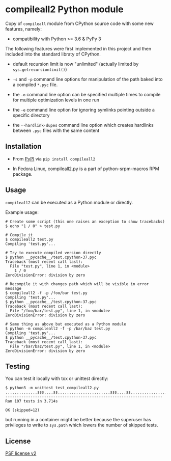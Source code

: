 # compileall2 Python module

Copy of `compileall` module from CPython source code with some new features, namely:

* compatibility with Python >= 3.6 & PyPy 3

The following features were first implemented in this project and then included
into the standard libraty of CPython.

* default recursion limit is now "unlimited" (actually limited by `sys.getrecursionlimit()`)

* `-s` and `-p` command line options for manipulation of the path baked into
  a compiled `*.pyc` file.

* the `-o` command line option can be specified multiple times to compile for 
  multiple optimization levels in one run

* the `-e` command line option for ignoring symlinks pointing outside a specific directory

* the `--hardlink-dupes` command line option which creates hardlinks between
  `.pyc` files with the same content

## Installation

* From [PyPI](https://pypi.org/project/compileall2/) via `pip install compileall2`

* In Fedora Linux, compileall2.py is a part of python-srpm-macros RPM package.

## Usage

`compileall2` can be executed as a Python module or directly.

Example usage:

```shell
# Create some script (this one raises an exception to show tracebacks)
$ echo "1 / 0" > test.py

# Compile it
$ compileall2 test.py
Compiling 'test.py'...

# Try to execute compiled version directly
$ python __pycache__/test.cpython-37.pyc 
Traceback (most recent call last):
  File "test.py", line 1, in <module>
    1 / 0
ZeroDivisionError: division by zero

# Recompile it with changes path which will be visible in error message
$ compileall2 -f -p /foo/bar test.py
Compiling 'test.py'...
$ python __pycache__/test.cpython-37.pyc
Traceback (most recent call last):
  File "/foo/bar/test.py", line 1, in <module>
ZeroDivisionError: division by zero

# Same thing as above but executed as a Python module
$ python -m compileall2 -f -p /bar/baz test.py
Compiling 'test.py'...
$ python __pycache__/test.cpython-37.pyc
Traceback (most recent call last):
  File "/bar/baz/test.py", line 1, in <module>
ZeroDivisionError: division by zero
```

## Testing

You can test it locally with tox or unittest directly:

```shell
$ python3 -m unittest test_compileall2.py
..............sss....ss.......................sss....ss.....................ss.............................----------------------------------------------------------------------
Ran 107 tests in 3.714s

OK (skipped=12)
```

but running in a container might be better because the superuser has privileges to write to `sys.path` which lowers the number of skipped tests.

## License

[PSF license v2](LICENSE)
